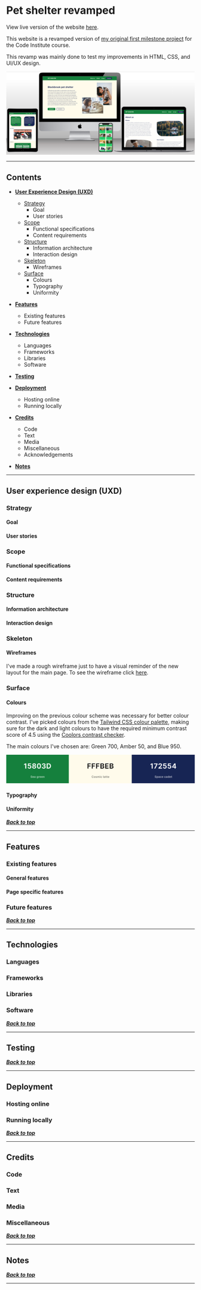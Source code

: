 # Pet shelter revamped

View live version of the website [here](https://pet-shelter-revamped-9ae12c6ada43.herokuapp.com/).

This website is a revamped version of [my original first milestone project](https://github.com/Larkinz/pet-shelter-project) for the Code Institute course.

This revamp was mainly done to test my improvements in HTML, CSS, and UI/UX design.

![Website example](wireframes/site_mockup.png)

---

## Contents

- [**User Experience Design (UXD)**](#user-experience-design-uxd)

  - [Strategy](#strategy)
    - Goal
    - User stories
  - [Scope](#scope)
    - Functional specifications
    - Content requirements
  - [Structure](#structure)
    - Information architecture
    - Interaction design
  - [Skeleton](#skeleton)
    - Wireframes
  - [Surface](#surface)
    - Colours
    - Typography
    - Uniformity

- [**Features**](#features)

  - Existing features
  - Future features

- [**Technologies**](#technologies)

  - Languages
  - Frameworks
  - Libraries
  - Software

- [**Testing**](#testing)

- [**Deployment**](#deployment)

  - Hosting online
  - Running locally

- [**Credits**](#credits)

  - Code
  - Text
  - Media
  - Miscellaneous
  - Acknowledgements

- [**Notes**](#notes)

---

## User experience design (UXD)

### Strategy

#### Goal

#### User stories

### Scope

#### Functional specifications

#### Content requirements

### Structure

#### Information architecture

#### Interaction design

### Skeleton

#### Wireframes

I've made a rough wireframe just to have a visual reminder of the new layout for the main page. To see the wireframe click [here](wireframes/main_layout.png).

### Surface

#### Colours

Improving on the previous colour scheme was necessary for better colour contrast. I've picked colours from the [Tailwind CSS colour palette](https://tailwindcss.com/docs/customizing-colors), making sure for the dark and light colours to have the required minimum contrast score of 4.5 using the [Coolors contrast checker](https://coolors.co/contrast-checker/fffbeb-15803d).

The main colours I've chosen are: Green 700, Amber 50, and Blue 950.

![Colour palette](wireframes/colour-palette.png)

#### Typography

#### Uniformity

**_[Back to top](#contents)_**

---

## Features

### Existing features

#### General features

#### Page specific features

### Future features

**_[Back to top](#contents)_**

---

## Technologies

### Languages

### Frameworks

### Libraries

### Software

**_[Back to top](#contents)_**

---

## Testing

**_[Back to top](#contents)_**

---

## Deployment

### Hosting online

### Running locally

**_[Back to top](#contents)_**

---

## Credits

### Code

### Text

### Media

### Miscellaneous

**_[Back to top](#contents)_**

---

## Notes

**_[Back to top](#contents)_**

---
